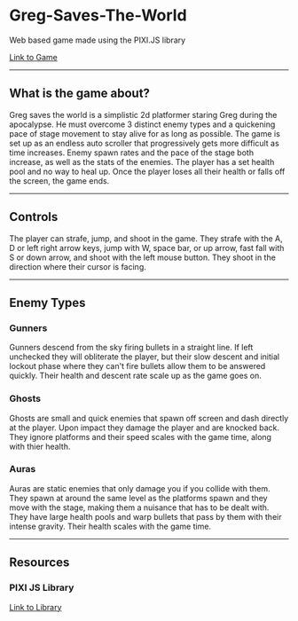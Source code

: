 # Greg-Saves-The-World
Web based game made using the PIXI.JS library

[Link to Game](https://people.rit.edu/jpd2690/235/project3/project3.html)

---

## What is the game about?
Greg saves the world is a simplistic 2d platformer staring Greg during the apocalypse. He must overcome 3 distinct enemy types and a quickening pace of stage movement to stay alive for as long as possible. The game is set up as an endless auto scroller that progressively gets more difficult as time increases. Enemy spawn rates and the pace of the stage both increase, as well as the stats of the enemies. The player has a set health pool and no way to heal up. Once the player loses all their health or falls off the screen, the game ends.

---

## Controls
The player can strafe, jump, and shoot in the game. They strafe with the A, D or left right arrow keys, jump with W, space bar, or up arrow, fast fall with S or down arrow, and shoot with the left mouse button. They shoot in the direction where their cursor is facing.

---

## Enemy Types

### Gunners
Gunners descend from the sky firing bullets in a straight line. If left unchecked they will obliterate the player, but their slow descent and initial lockout phase where they can't fire bullets allow them to be answered quickly. Their health and descent rate scale up as the game goes on.

### Ghosts
Ghosts are small and quick enemies that spawn off screen and dash directly at the player. Upon impact they damage the player and are knocked back. They ignore platforms and their speed scales with the game time, along with thier health.

### Auras
Auras are static enemies that only damage you if you collide with them. They spawn at around the same level as the platforms spawn and they move with the stage, making them a nuisance that has to be dealt with. They have large health pools and warp bullets that pass by them with their intense gravity. Their health scales with the game time.

---

## Resources

### PIXI JS Library
[Link to Library](https://pixijs.com)

